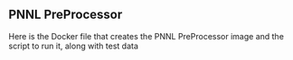 ## PNNL PreProcessor
Here is the Docker file that creates the PNNL PreProcessor image and the script to run it, along with test data

